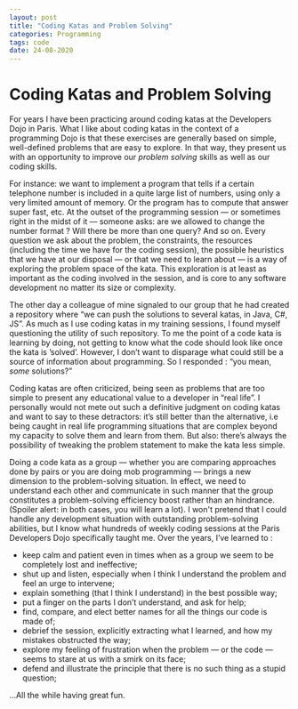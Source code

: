 ```yaml
---
layout: post
title: "Coding Katas and Problem Solving"
categories: Programming
tags: code
date: 24-08-2020
---
```

# Coding Katas and Problem Solving

For years I have been practicing around coding katas at the Developers Dojo in Paris. What I like about coding katas in the context of a programming Dojo is that these exercises are generally based on simple, well-defined problems that are easy to explore. In that way, they present us with an opportunity to improve our _problem solving_ skills as well as our coding skills. 

<!--more-->

For instance: we want to implement a program that tells if a certain telephone number is included in a quite large list of numbers, using only a very limited amount of memory. Or the program has to compute that answer super fast, etc. At the outset of the programming session — or sometimes right in the midst of it — someone asks: are we allowed to change the number format ? Will there be more than one query? And so on. Every question we ask about the problem, the constraints, the resources (including the time we have for the coding session), the possible heuristics that we have at our disposal — or that we need to learn about — is a way of exploring the problem space of the kata. This exploration is at least as important as the coding involved in the session, and is core to any software development  no matter its size or complexity.

The other day a colleague of mine signaled to our group that he had created a repository where “we can push the solutions to several katas, in Java, C#, JS”. As much as I use coding katas in my training sessions, I found myself questioning the utility of such repository.  To me the point of a code kata is learning by doing, not getting to know what the code should look like once the kata is ’solved’. However, I don’t want to disparage what could still be a source of information about programming. So I responded : “you mean, _some_ solutions?”

Coding katas are often criticized, being seen as problems that are too simple to present any educational value to a developer in “real life”. I personally would not mete out such a definitive judgment on coding katas and want to say to these detractors: it’s still better than the alternative, i.e being caught in real life programming situations that are complex beyond my capacity to solve them and learn from them. But also: there’s always the possibility of tweaking the problem statement to make the kata less simple.

Doing a code kata as a group — whether you are comparing approaches done by pairs or you are doing mob programming — brings a new dimension to the problem-solving situation. In effect, we need to understand each other and communicate in such manner that the group constitutes a problem-solving efficiency boost rather than an hindrance. (Spoiler alert: in both cases, you will learn a lot). I won't pretend that I could handle any development situation with outstanding problem-solving abilities, but I know what hundreds of weekly coding sessions at the Paris Developers Dojo specifically taught me.  Over the years, I’ve learned to :
- keep calm and patient even in times when as a group we seem to be completely lost and ineffective;
- shut up and listen, especially when I think I understand the problem and feel an urge to intervene;
- explain something (that I think I understand) in the best possible way;
- put a finger on the parts I don’t understand, and ask for help;
- find, compare, and elect better names for all the things our code is made of;
- debrief the session, explicitly extracting what I learned, and how my mistakes obstructed the way;
- explore my feeling of frustration when the problem — or the code — seems to stare at us with a smirk on its face;
- defend and illustrate the principle that there is no such thing as a stupid question;

…All the while having great fun.

